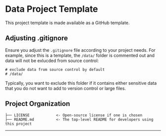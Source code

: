 # Data Project Template
This project template is made available as a GitHub template.

## Adjusting .gitignore

Ensure you adjust the `.gitignore` file according to your project needs. For example, since this is a template, the `/data/` folder is commented out and data will not be exlucded from source control:

```plaintext
# exclude data from source control by default
# /data/
```

Typically, you want to exclude this folder if it contains either sensitive data that you do not want to add to version control or large files.

## Project Organization

```
├── LICENSE            <- Open-source license if one is chosen
├── README.md          <- The top-level README for developers using this project
```

--------
